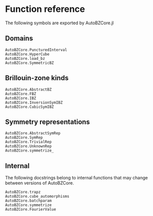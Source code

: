 # Function reference

The following symbols are exported by AutoBZCore.jl

## Domains

```@docs
AutoBZCore.PuncturedInterval
AutoBZCore.HyperCube
AutoBZCore.load_bz
AutoBZCore.SymmetricBZ
```

## Brillouin-zone kinds

```@docs
AutoBZCore.AbstractBZ
AutoBZCore.FBZ
AutoBZCore.IBZ
AutoBZCore.InversionSymIBZ
AutoBZCore.CubicSymIBZ
```

## Symmetry representations

```@docs
AutoBZCore.AbstractSymRep
AutoBZCore.SymRep
AutoBZCore.TrivialRep
AutoBZCore.UnknownRep
AutoBZCore.symmetrize_
```

## Internal

The following docstrings belong to internal functions that may change between
versions of AutoBZCore.

```@docs
AutoBZCore.trapz
AutoBZCore.cube_automorphisms
AutoBZCore.batchparam
AutoBZCore.symmetrize
AutoBZCore.FourierValue
```
